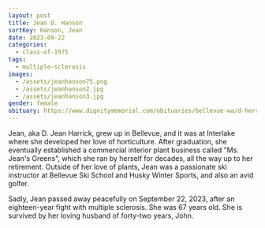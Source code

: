 ```yaml
---
layout: post
title: Jean D. Hanson
sortKey: Hanson, Jean
date: 2023-09-22
categories:
  - class-of-1975
tags:
  - multiple-sclerosis
images:
  - /assets/jeanhanson75.png
  - /assets/jeanhanson2.jpg
  - /assets/jeanhanson3.jpg
gender: female
obituary: https://www.dignitymemorial.com/obituaries/bellevue-wa/d-herrick-11473309
---
```

Jean, aka D. Jean Harrick, grew up in Bellevue, and it was at Interlake where she developed her love of horticulture. After graduation, she eventually established a commercial interior plant business called "Ms. Jean's Greens", which she ran by herself for decades, all the way up to her retirement. Outside of her love of plants, Jean was a passionate ski instructor at Bellevue Ski School and Husky Winter Sports, and also an avid golfer.

Sadly, Jean passed away peacefully on September 22, 2023, after an eighteen-year fight with multiple sclerosis. She was 67 years old. She is survived by her loving husband of forty-two years, John.